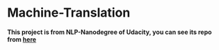 # Machine-Translation

**This project is from NLP-Nanodegree of Udacity, you can see its repo from [here](https://github.com/udacity/aind2-nlp-capstone)**
